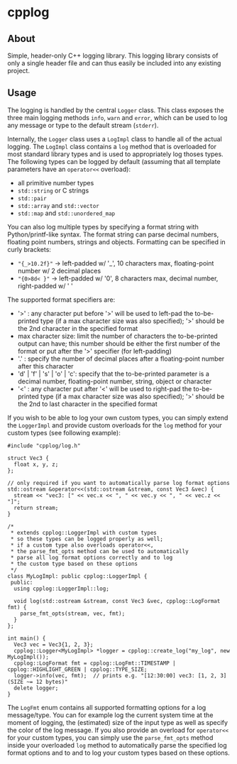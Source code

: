 # cpplog

## About

Simple, header-only C++ logging library.
This logging library consists of only a single header file and can thus easily be included into any existing project.

## Usage

The logging is handled by the central `Logger` class. This class exposes the three main logging methods `info`, `warn` and `error`, which can be used to log any message or type to the default stream (`stderr`).

Internally, the `Logger` class uses a `LogImpl` class to handle all of the actual logging. The `LogImpl` class contains a `log` method that is overloaded for most standard library types and is used to appropriately log thoses types. The following types can be logged by default (assuming that all template parameters have an `operator<<` overload):
- all primitive number types
- `std::string` or C strings
- `std::pair`
- `std::array` and `std::vector`
- `std::map` and `std::unordered_map`

You can also log multiple types by specifying a format string with Python/printf-like syntax. The format string can parse decimal numbers, floating point numbers, strings and objects. Formatting can be specified in curly brackets:
- `"{_>10.2f}"` -> left-padded w/ '_', 10 characters max, floating-point number w/ 2 decimal places
- `"{0>8d< }"`   -> left-padded w/ '0', 8 characters max, decimal number, right-padded w/ ' '

The supported format specifiers are:
- '>' : any character put before '>' will be used to left-pad the to-be-printed type (if a max character size was also specified); '>' should be the 2nd character in the specified format
- max character size: limit the number of characters the to-be-printed output can have; this number should be either the first number of the format or put after the '>' specifier (for left-padding)
- '.' : specify the number of decimal places after a floating-point number after this character
- 'd' | 'f' | 's' | 'o' | 'c': specify that the to-be-printed parameter is a decimal number, floating-point number, string, object or character
- '<' : any character put after '<' will be used to right-pad the to-be-printed type (if a max character size was also specified); '>' should be the 2nd to last character in the specified format

If you wish to be able to log your own custom types, you can simply extend the `LoggerImpl` and provide custom overloads for the `log` method for your custom types (see following example):

```
#include "cpplog/log.h"

struct Vec3 {
  float x, y, z;
};

// only required if you want to automatically parse log format options
std::ostream &operator<<(std::ostream &stream, const Vec3 &vec) {
  stream << "vec3: [" << vec.x << ", " << vec.y << ", " << vec.z << "]";
  return stream;
}

/*
 * extends cpplog::LoggerImpl with custom types
 * so these types can be logged properly as well;
 * if a custom type also overloads operator<<,
 * the parse_fmt_opts method can be used to automatically
 * parse all log format options correctly and to log
 * the custom type based on these options
 */
class MyLogImpl: public cpplog::LoggerImpl {
 public:
  using cpplog::LoggerImpl::log;

  void log(std::ostream &stream, const Vec3 &vec, cpplog::LogFormat fmt) {
    parse_fmt_opts(stream, vec, fmt);
  }
};

int main() {
  Vec3 vec = Vec3{1, 2, 3};
  cpplog::Logger<MyLogImpl> *logger = cpplog::create_log("my_log", new MyLogImpl());
  cpplog::LogFormat fmt = cpplog::LogFmt::TIMESTAMP | cpplog::HIGHLIGHT_GREEN | cpplog::TYPE_SIZE;
  logger->info(vec, fmt);  // prints e.g. "[12:30:00] vec3: [1, 2, 3] (SIZE ~= 12 bytes)"
  delete logger;
}
```

The `LogFmt` enum contains all supported formatting options for a log message/type. You can for example log the current system time at the moment of logging, the (estimated) size of the input type as well as specify the color of the log message. If you also provide an overload for `operator<<` for your custom types, you can simply use the `parse_fmt_opts` method inside your overloaded `log` method to automatically parse the specified log format options and to and to log your custom types based on these options.
